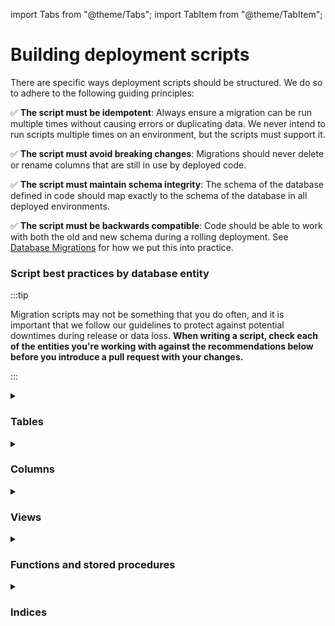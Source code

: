 import Tabs from "@theme/Tabs"; import TabItem from "@theme/TabItem";

# Building deployment scripts

There are specific ways deployment scripts should be structured. We do so to adhere to the following
guiding principles:

:white_check_mark: **The script must be idempotent**: Always ensure a migration can be run multiple
times without causing errors or duplicating data. We never intend to run scripts multiple times on
an environment, but the scripts must support it.

:white_check_mark: **The script must avoid breaking changes**: Migrations should never delete or
rename columns that are still in use by deployed code.

:white_check_mark: **The script must maintain schema integrity**: The schema of the database defined
in code should map exactly to the schema of the database in all deployed environments.

:white_check_mark: **The script must be backwards compatible**: Code should be able to work with
both the old and new schema during a rolling deployment. See
[Database Migrations](../database-migrations/) for how we put this into practice.

### Script best practices by database entity

:::tip

Migration scripts may not be something that you do often, and it is important that we follow our
guidelines to protect against potential downtimes during release or data loss. **When writing a
script, check each of the entities you're working with against the recommendations below before you
introduce a pull request with your changes.**

:::

<details id="tables">
<summary><h3>Tables</h3></summary>

#### Creating a table

When creating a table, you must first check if the table exists:

```sql
IF OBJECT_ID('[dbo].[{table_name}]') IS NULL
BEGIN
    CREATE TABLE [dbo].[{table_name}] (
        [Id]                UNIQUEIDENTIFIER NOT NULL,
        ...
        CONSTRAINT [PK_{table_name}] PRIMARY KEY CLUSTERED ([Id] ASC)
    );
END
GO
```

#### Deleting a table

When deleting a table, use `IF EXISTS` to avoid an error if the table doesn't exist.

```sql
DROP IF EXISTS [dbo].[{table_name}]
GO
```

</details>

<details id="columns">
<summary><h3>Columns</h3></summary>

#### Adding a column to a table

You must first check to see if the column exists before adding it to the table.

```sql
IF COL_LENGTH('[dbo].[{table_name}]', '{column_name}') IS NULL
BEGIN
    ALTER TABLE [dbo].[{table_name}]
        ADD [{column_name}] {DATATYPE} {NULL|NOT NULL};
END
GO
```

##### Nullability

When adding a new `NOT NULL` column to an existing table, please re-evaluate the need for it to
truly be required. Do not be afraid of using Nullable\<T\> primitives in C# and in the application
layer, which is almost always going to be better than taking up unnecessary space in the DB per row
with a default value, especially for new functionality or features where it will take a very long
time to be useful for most row-level data, if at all.

If you do decide to add a `NOT NULL` column, **use a DEFAULT constraint** instead of creating the
column, updating rows and changing the column. This is especially important for the largest tables
like `dbo.User` and `dbo.Cipher`. Our version of SQL Server in Azure uses metadata for default
constraints. This means we can update the default column value **without** updating every row in the
table (which will use a lot of DB I/O).

This is slow:

```sql
IF COL_LENGTH('[dbo].[Table]', 'Column') IS NULL
BEGIN
    ALTER TABLE
        [dbo].[Table]
    ADD
        [Column] INT NULL
END
GO

UPDATE
    [dbo].[Table]
SET
    [Column] = 0
WHERE
    [Column] IS NULL
GO

ALTER TABLE
    [dbo].[Column]
ALTER COLUMN
    [Column] INT NOT NULL
GO
```

This is better:

```sql
IF COL_LENGTH('[dbo].[Table]', 'Column' IS NULL
BEGIN
    ALTER TABLE
        [dbo].[Column]
    ADD
        [Column] INT NOT NULL CONSTRAINT D_Table_Column DEFAULT 0
END
GO
```

##### Column order

When you make corresponding updates to the database schema in code, **always add new columns to the
end of the column list**. Adding columns in between existing ones creates schema disparities between
the schema defined in code and the actual column order in our local, staging, and production
environments, since the column `ADD` will always add to the end of the table definition.

This can cause subtle and hard-to-debug issues, particularly when using non-parameterized SQL that
relies on implicit column order or performing bulk inserts/updates where tools assume column order
consistency.

While well-written code shouldn't depend on column order, some third-party tools and legacy
practices might.

#### Changing a column data type

You must wrap the `ALTER TABLE` statement in a conditional block, so that subsequent runs of the
script will not modify the data type again.

```sql
IF EXISTS (
    SELECT *
    FROM INFORMATION_SCHEMA.COLUMNS
    WHERE COLUMN_NAME = '{column_name}' AND
        DATA_TYPE = '{datatype}' AND
        TABLE_NAME = '{table_name}')
BEGIN
    ALTER TABLE [dbo].[{table_name}]
    ALTER COLUMN [{column_name}] {NEW_TYPE} {NULL|NOT NULL}
END
GO
```

#### Adjusting metadata

When adjusting a table, you should also check to see if that table is referenced in any views. If
the underlying table in a view has been modified, you should run `sp_refreshview` to re-generate the
view metadata.

```sql
EXECUTE sp_refreshview N'[dbo].[{view_name}]'
GO
```

</details>

<details id="views">
<summary><h3>Views</h3></summary>

#### Creating or modifying a view

We recommend using the `CREATE OR ALTER` syntax for adding or modifying a view.

```sql
CREATE OR ALTER VIEW [dbo].[{view_name}]
AS
SELECT
    *
FROM
    [dbo].[{table_name}]
GO
```

#### Deleting a view

When deleting a view, use `IF EXISTS` to avoid an error if the table doesn't exist.

```sql
DROP IF EXISTS [dbo].[{view_name}]
GO
```

#### Adjusting metadata

When altering views, you may also need to refresh modules (stored procedures or functions) that
reference that view or function so that SQL Server to update its statistics and compiled references
to it.

```sql
IF OBJECT_ID('[dbo].[{procedure_or_function}]') IS NOT NULL
BEGIN
    EXECUTE sp_refreshsqlmodule N'[dbo].[{procedure_or_function}]';
END
GO
```

</details>

<details id="functions-and-sps">
<summary><h3>Functions and stored procedures</h3></summary>

#### Creating or modifying a function or stored procedure

We recommend using the `CREATE OR ALTER` syntax for adding or modifying a function or stored
procedure.

```sql
CREATE OR ALTER {PROCEDURE|FUNCTION} [dbo].[{sproc_or_func_name}]
...
GO
```

#### Deleting a function or stored procedure

When deleting a function or stored procedure, use `IF EXISTS` to avoid an error if it doesn't exist.

```sql
DROP IF EXISTS [dbo].[{sproc_or_func_name}]
GO
```

:::warning

When changing a stored procedure, ensure that the corresponding
[Entity Framework](../../getting-started/server/database/ef/index.mdx) model is updated.

:::

</details>

<details id="indices">
<summary><h3>Indices</h3></summary>

When creating indexes, especially on heavily used tables, our production database can easily become
offline, unusable, hit 100% CPU and many other bad behaviors. It is often best to do this using
online index builds so as not to lock the underlying table. This may cause the index operation to
take longer, but you will not create an underlying schema table lock which prevents all reads and
connections to the table and instead only locks the table of updates during the operation.

A good example is when creating an index on `dbo.Cipher` or `dbo.OrganizationUser`, those are
heavy-read tables and the locks can cause exceptionally high CPU, wait times and worker exhaustion
in Azure SQL.

```sql
CREATE NONCLUSTERED INDEX [IX_OrganizationUser_UserIdOrganizationIdStatus]
   ON [dbo].[OrganizationUser]([UserId] ASC, [OrganizationId] ASC, [Status] ASC)
   INCLUDE ([AccessAll])
   WITH (ONLINE = ON); -- ** THIS ENSURES ONLINE **
```

</details>
